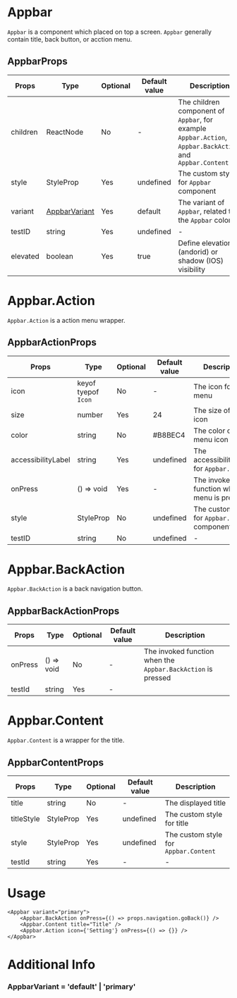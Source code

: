 # Appbar

`Appbar` is a component which placed on top a screen. `Appbar` generally contain title, back button, or acction menu.

## AppbarProps

| Props    | Type                                              | Optional | Default value | Description                                                                                                |
| -------- | ------------------------------------------------- | -------- | ------------- | ---------------------------------------------------------------------------------------------------------- |
| children | ReactNode                                         | No       | -             | The children component of `Appbar`, for example `Appbar.Action`, `Appbar.BackAction`, and `Appbar.Content` |
| style    | StyleProp<ViewStyle>                              | Yes      | undefined     | The custom style for `Appbar` component                                                                    |
| variant  | [AppbarVariant](#appbarvariant--default--primary) | Yes      | default       | The variant of `Appbar`, related to the `Appbar` color                                                     |
| testID   | string                                            | Yes      | undefined     | -                                                                                                          |
| elevated | boolean                                           | Yes      | true          | Define elevation (andorid) or shadow (IOS) visibility                                                      |

# Appbar.Action

`Appbar.Action` is a action menu wrapper.

## AppbarActionProps

| Props              | Type                 | Optional | Default value | Description                                    |
| ------------------ | -------------------- | -------- | ------------- | ---------------------------------------------- |
| icon               | keyof tyepof `Icon`  | No       | -             | The icon for menu                              |
| size               | number               | Yes      | 24            | The size of menu icon                          |
| color              | string               | No       | #B8BEC4       | The color of menu icon                         |
| accessibilityLabel | string               | Yes      | undefined     | The accessibilityLabel for `Appbar.Action`     |
| onPress            | () => void           | Yes      | -             | The invoked function when menu is pressed      |
| style              | StyleProp<ViewStyle> | No       | undefined     | The custom style for `Appbar.Action` component |
| testID             | string               | No       | undefined     | -                                              |

# Appbar.BackAction

`Appbar.BackAction` is a back navigation button.

## AppbarBackActionProps

| Props   | Type       | Optional | Default value | Description                                                  |
| ------- | ---------- | -------- | ------------- | ------------------------------------------------------------ |
| onPress | () => void | No       | -             | The invoked function when the `Appbar.BackAction` is pressed |
| testId  | string     | Yes      | -             |

# Appbar.Content

`Appbar.Content` is a wrapper for the title.

## AppbarContentProps

| Props      | Type                 | Optional | Default value | Description                           |
| ---------- | -------------------- | -------- | ------------- | ------------------------------------- |
| title      | string               | No       | -             | The displayed title                   |
| titleStyle | StyleProp<TextStyle> | Yes      | undefined     | The custom style for title            |
| style      | StyleProp<ViewStyle> | Yes      | undefined     | The custom style for `Appbar.Content` |
| testId     | string               | Yes      | -             | -                                     |

# Usage

```
<Appbar variant="primary">
    <Appbar.BackAction onPress={() => props.navigation.goBack()} />
    <Appbar.Content title="Title" />
    <Appbar.Action icon={'Setting'} onPress={() => {}} />
</Appbar>
```

# Additional Info

### AppbarVariant = 'default' | 'primary'
